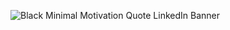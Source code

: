 <!-- ### Welcome Everyone ! -->
![Black Minimal Motivation Quote LinkedIn Banner](https://user-images.githubusercontent.com/125736610/228030224-105e571b-3e41-4d09-91ce-8e075a52a98f.png)


<!--
**shawn2233/shawn2233** is a ✨ _special_ ✨ repository because its `README.md` (this file) appears on your GitHub profile.

Here are some ideas to get you started:

- 🔭 I’m currently working on ...
- 🌱 I’m currently learning ...
- 👯 I’m looking to collaborate on ...
- 🤔 I’m looking for help with ...
- 💬 Ask me about ...
- 📫 How to reach me: ...
- 😄 Pronouns: ...
- ⚡ Fun fact: ...
-->

